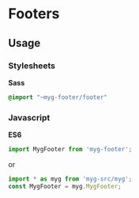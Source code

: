 # Footers

## Usage

### Stylesheets

**Sass**

```sass
@import "~myg-footer/footer"
```

### Javascript

**ES6**

```js
import MygFooter from 'myg-footer';
```

or

```js
import * as myg from 'myg-src/myg';
const MygFooter = myg.MygFooter;
```
